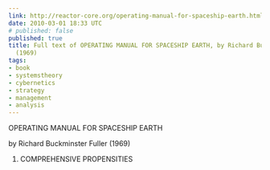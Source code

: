 ```yaml
---
link: http://reactor-core.org/operating-manual-for-spaceship-earth.html#
date: 2010-03-01 18:33 UTC
# published: false
published: true
title: Full text of OPERATING MANUAL FOR SPACESHIP EARTH, by Richard Buckminster Fuller
  (1969)
tags:
- book
- systemstheory
- cybernetics
- strategy
- management
- analysis
---
```


OPERATING MANUAL FOR SPACESHIP EARTH

by Richard Buckminster Fuller (1969)

1. COMPREHENSIVE PROPENSITIES

